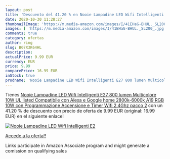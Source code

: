 ```yaml
---
layout: post
title: 'Descuento del 41.20 % en Nooie Lampadine LED Wifi Intelligenti E2'
date: 2020-10-30 11:28:27
thumbnailImage: 'https://m.media-amazon.com/images/I/41EHaG-BHUL._SL200_.jpg'
images: [ 'https://m.media-amazon.com/images/I/41EHaG-BHUL._SL200_.jpg' ]
comments: true
category: ofertas
author: ring
slug: B07X3K64HL
description:
actualPrice: 9.99 EUR
currency: EUR
price: 9.99
comparePrice: 16.99 EUR
inStock: true
prodname: 'Nooie Lampadine LED Wifi Intelligenti E27 800 lumen Multicolore 10W UL listed Compatibile con Alexa e Google home  2800k-6000k A19  RGB 10W con Programmazione Accensione e Timer Wifi 2.4Ghz  pacco 2'
---
```


Tienes [Nooie Lampadine LED Wifi Intelligenti E27 800 lumen Multicolore 10W UL listed Compatibile con Alexa e Google home  2800k-6000k A19  RGB 10W con Programmazione Accensione e Timer Wifi 2.4Ghz  pacco 2](https://www.amazon.it/dp/B07X3K64HL/?tag=tolees00-21) con un 41.20 % de descuento con precio de oferta de 9.99 EUR (original: 16.99 EUR) en el siguiente enlace!

[![Nooie Lampadine LED Wifi Intelligenti E2](https://m.media-amazon.com/images/I/41EHaG-BHUL._SL200_.jpg)](https://www.amazon.it/dp/B07X3K64HL/?tag=tolees00-21)

[Accede a la oferta!!](https://www.amazon.it/dp/B07X3K64HL/?tag=tolees00-21)

Links participate in Amazon Associate program and might generate a comission on qualifying sales


